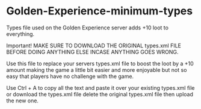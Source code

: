 # Golden-Experience-minimum-types
Types file used on the Golden Experience server adds +10 loot to everything.

Important! MAKE SURE TO DOWNLOAD THE ORIGINAL types.xml FILE BEFORE DOING ANYTHING ELSE INCASE ANYTHING GOES WRONG. 

Use this file to replace your servers types.xml file to boost the loot by a +10 amount making the game a little bit easier and more enjoyable but not so easy that players have no challenge with the game.

Use Ctrl + A to copy all the text and paste it over your existing types.xml file or download the types.xml file delete the original types.xml file then upload the new one.
